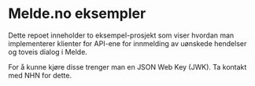 # Melde.no eksempler

Dette repoet inneholder to eksempel-prosjekt som viser hvordan man implementerer klienter for API-ene for innmelding av uønskede hendelser og toveis dialog i Melde.

For å kunne kjøre disse trenger man en JSON Web Key (JWK). Ta kontakt med NHN for dette.
